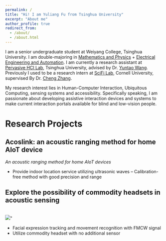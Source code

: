 ```yaml
---
permalink: /
title: "Hi! I am Yuliang Fu from Tsinghua University"
excerpt: "About me"
author_profile: true
redirect_from: 
  - /about/
  - /about.html
---
```


I am a senior undergraduate student at Weiyang College, Tsinghua University. I am double-majoring in <u>Mathematics and Physics</u> + <u>Electrical Engineering and Automation</u>. I am currently a research assistant at [Pervasive HCI Lab](https://pi.cs.tsinghua.edu.cn/), Tsinghua University, advised by Dr. [Yuntao Wang](https://pi.cs.tsinghua.edu.cn/lab/people/YuntaoWang/). Previously I used to be a research intern at [SciFi Lab](https://www.scifilab.org/), Cornell University, supervised By Dr. [Cheng Zhang](http://www.czhang.org/).

My research interest lies in Human-Computer Interaction, Ubiquitous Computing, sensing systems and accessibility. Specifically speaking, I am passionate about developing assistive interaction devices and systems to make current interaction portals available for blind and low-vision people.

Research Projects
======

Acoslink: an acoustic ranging method for home AIoT device
--------

*An acoustic ranging method for home AIoT devices*

- Provide indoor location service utilizing ultrasonic waves
– Calibration-free method with good precision and range

Explore the possibility of commodity headsets in acoustic sensing
--------

<br/><img src='/images/expl.png'>"

- Facial expression tracking and movement recognition with FMCW signal
- Utilize commodity headset with no additional sensor
